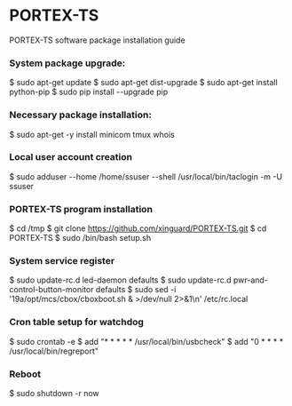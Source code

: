 # PORTEX-TS

PORTEX-TS software package installation guide

### System package upgrade:
$ sudo apt-get update
$ sudo apt-get dist-upgrade
$ sudo apt-get install python-pip
$ sudo pip install --upgrade pip

### Necessary package installation:
$ sudo apt-get -y install minicom tmux whois

### Local user account creation
$ sudo adduser --home /home/ssuser --shell /usr/local/bin/taclogin -m -U ssuser

### PORTEX-TS program installation
$ cd /tmp
$ git clone https://github.com/xinguard/PORTEX-TS.git
$ cd PORTEX-TS
$ sudo /bin/bash setup.sh

### System service register
$ sudo update-rc.d led-daemon defaults
$ sudo update-rc.d pwr-and-control-button-monitor defaults
$ sudo sed -i '19a/opt/mcs/cbox/cboxboot.sh & >/dev/null 2>&1\n' /etc/rc.local
  
### Cron table setup for watchdog
$ sudo crontab -e
$ add "* * * * * /usr/local/bin/usbcheck"
$ add "0 * * * * /usr/local/bin/regreport"

### Reboot
$ sudo shutdown -r now
  

